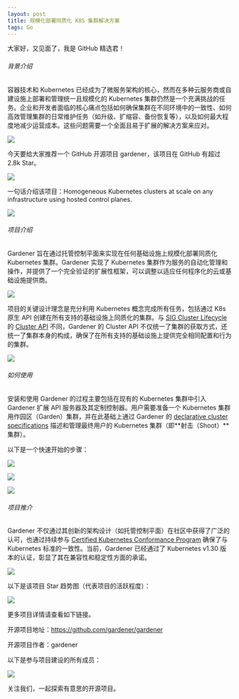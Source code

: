 ```yaml
---
layout: post
title: 规模化部署同质化 K8S 集群解决方案
tags: Go
---
```


大家好，又见面了，我是 GitHub 精选君！

###### 背景介绍

容器技术和 Kubernetes 已经成为了微服务架构的核心，然而在多种云服务商或自建设施上部署和管理统一且规模化的 Kubernetes 集群仍然是一个充满挑战的任务。企业和开发者面临的核心痛点包括如何确保集群在不同环境中的一致性、如何高效管理集群的日常维护任务（如升级、扩缩容、备份恢复等），以及如何最大程度地减少运营成本。这些问题需要一个全面且易于扩展的解决方案来应对。

![](https://raw.githubusercontent.com/ZhuPeng/pic/master/mac/compress_tmp-468ab34adcfa0a64a866f25da40c06b4.png)

今天要给大家推荐一个 GitHub 开源项目 gardener，该项目在 GitHub 有超过 2.8k Star。

![](https://stats.deeptrain.net/repo/gardener/gardener/?theme=light)

一句话介绍该项目：Homogeneous Kubernetes clusters at scale on any infrastructure using hosted control planes.

![](https://raw.githubusercontent.com/ZhuPeng/pic/master/images/compress_image-20240917225444903.png)


###### 项目介绍

Gardener 旨在通过托管控制平面来实现在任何基础设施上规模化部署同质化 Kubernetes 集群。Gardener 实现了 Kubernetes 集群作为服务的自动化管理和操作，并提供了一个完全验证的扩展性框架，可以调整以适应任何程序化的云或基础设施提供商。

![](https://raw.githubusercontent.com/ZhuPeng/pic/master/images/compress_image-20240917225522932.png)

项目的关键设计理念是充分利用 Kubernetes 概念完成所有任务，包括通过 K8s 原生 API 创建在所有支持的基础设施上同质化的集群。与 [SIG Cluster Lifecycle](https://github.com/kubernetes/community/tree/master/sig-cluster-lifecycle) 的 [Cluster API](https://github.com/kubernetes-sigs/cluster-api#cluster-api) 不同，Gardener 的 Cluster API 不仅统一了集群的获取方式，还统一了集群本身的构成，确保了在所有支持的基础设施上提供完全相同配置和行为的集群。

![](https://raw.githubusercontent.com/ZhuPeng/pic/master/images/compress_image-20240917225605635.png)

###### 如何使用

安装和使用 Gardener 的过程主要包括在现有的 Kubernetes 集群中引入 Gardener 扩展 API 服务器及其定制控制器。用户需要准备一个 Kubernetes 集群用作园区（Garden）集群，并在此基础上通过 Gardener 的 [declarative cluster specifications](https://github.com/gardener/gardener/blob/master/example/90-shoot.yaml) 描述和管理最终用户的 Kubernetes 集群（即**射击（Shoot）**集群）。

以下是一个快速开始的步骤：

![](https://raw.githubusercontent.com/ZhuPeng/pic/master/images/compress_image-20240917225813743.png)

![](https://raw.githubusercontent.com/ZhuPeng/pic/master/images/compress_image-20240917225839223.png)

![](https://raw.githubusercontent.com/ZhuPeng/pic/master/images/compress_image-20240917225850401.png)

###### 项目推介

Gardener 不仅通过其创新的架构设计（如托管控制平面）在社区中获得了广泛的认可，也通过持续参与 [Certified Kubernetes Conformance Program](https://www.cncf.io/certification/software-conformance/) 确保了与 Kubernetes 标准的一致性。当前，Gardener 已经通过了 Kubernetes v1.30 版本的认证，彰显了其在兼容性和稳定性方面的承诺。

![](https://raw.githubusercontent.com/ZhuPeng/pic/master/images/compress_image-20240917230017926.png)

以下是该项目 Star 趋势图（代表项目的活跃程度）：

![](https://api.star-history.com/svg?repos=gardener/gardener&type=Timeline)

更多项目详情请查看如下链接。

开源项目地址：https://github.com/gardener/gardener 

开源项目作者：gardener

以下是参与项目建设的所有成员：

![](https://contrib.rocks/image?repo=gardener/gardener)

关注我们，一起探索有意思的开源项目。

